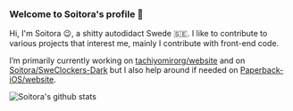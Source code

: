 ### Welcome to Soitora's profile 👋

Hi, I'm Soitora 😉, a shitty autodidact Swede 🇸🇪. I like to contribute to various projects that interest me, mainly I contribute with front-end code.

I’m primarily currently working on [tachiyomirorg/website](https://github.com/tachiyomiorg/website/) and on [Soitora/SweClockers-Dark](https://github.com/Soitora/SweClockers-Dark/) but I also help around if needed on [Paperback-iOS/website](https://github.com/Paperback-iOS/website).

![Soitora's github stats](https://github-readme-stats.vercel.app/api?username=soitora&theme=dark&show_icons=true&hide_border=true&text_color=bbb)
